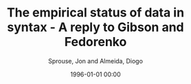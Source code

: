 ---
layout: post
title: The empirical status of data in syntax - A reply to Gibson and Fedorenko

date: 1996-01-01 00:00
author: Sprouse, Jon and Almeida, Diogo
tags: ["acceptability judgments","experimental syntax","syntax"]
journal: Language and Cognitive Processes

link: https://doi.org/10.1080/01690965.2012.703782

year: 2013
---